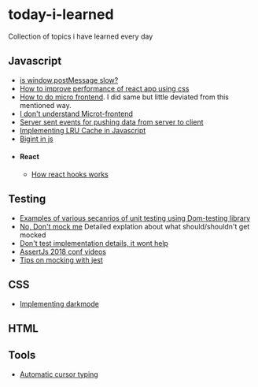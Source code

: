 # today-i-learned
Collection of topics i have learned every day

## Javascript
- [is window.postMessage slow?](https://dassur.ma/things/is-postmessage-slow/)
- [How to improve performance of react app using css](https://blog.usejournal.com/how-i-improved-my-react-app-faster-just-using-css-408137b579ae)
- [How to do micro frontend](https://martinfowler.com/articles/micro-frontends.html). I did same but little deviated from this mentioned way.
- [I don't understand Microt-frontend](https://medium.com/@lucamezzalira/i-dont-understand-micro-frontends-88f7304799a9)
- [Server sent events for pushing data from server to client](https://www.w3.org/TR/eventsource/)
- [Implementing LRU Cache in Javascript](https://yomguithereal.github.io/posts/lru-cache)
- [Bigint in js](https://www.smashingmagazine.com/2019/07/essential-guide-javascript-newest-data-type-bigint/)
- #### React
  - [How react hooks works](https://medium.com/@ryardley/react-hooks-not-magic-just-arrays-cd4f1857236e)
  

## Testing
- [Examples of various secanrios of unit testing using Dom-testing library](https://rafaelquintanilha.com/react-testing-library-common-scenarios/)
- [No, Don't mock me](https://www.youtube.com/watch?v=Af4M8GMoxi4) Detailed explation about what should/shouldn't get mocked
- [Don't test implementation details, it wont help](https://kentcdodds.com/blog/testing-implementation-details)
- [AssertJs 2018 conf videos](https://www.youtube.com/playlist?list=PLZ66c9_z3umNSrKSb5cmpxdXZcIPNvKGw)
- [Tips on mocking with jest](https://goodguydaniel.com/blog/tips-jest-unit-testing/)

## CSS
- [Implementing darkmode](https://web.dev/prefers-color-scheme/)

## HTML


## Tools
- [Automatic cursor typing](https://edernclemente.com/plugin/typelighterjs)
